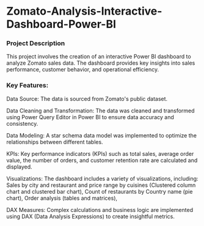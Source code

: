 
# Zomato-Analysis-Interactive-Dashboard-Power-BI 
### Project Description
This project involves the creation of an interactive Power BI dashboard to analyze Zomato sales data. The dashboard provides key insights into sales performance, customer behavior, and operational efficiency.
### Key Features:
Data Source: The data is sourced from Zomato's public dataset.

Data Cleaning and Transformation: The data was cleaned and transformed using Power Query Editor in Power BI to ensure data accuracy and consistency.

Data Modeling: A star schema data model was implemented to optimize the relationships between different tables.

KPIs: Key performance indicators (KPIs) such as total sales, average order value, the number of orders, and customer retention rate are calculated and displayed.

Visualizations: The dashboard includes a variety of visualizations, including:
Sales by city and restaurant and price range by cuisines (Clustered column chart and clustered bar chart),
Count of restaurants by Country name (pie chart),
Order analysis (tables and matrices),

DAX Measures: Complex calculations and business logic are implemented using DAX (Data Analysis Expressions) to create insightful metrics.
